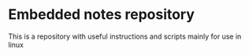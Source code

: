 # Embedded notes repository

This is a repository with useful instructions and scripts mainly for use in linux

